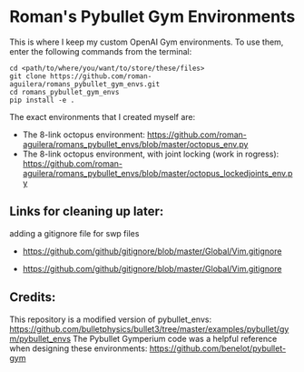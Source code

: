 # Roman's Pybullet Gym Environments

This is where I keep my custom OpenAI Gym environments. To use them, enter the following commands from the terminal:

```
cd <path/to/where/you/want/to/store/these/files>
git clone https://github.com/roman-aguilera/romans_pybullet_gym_envs.git
cd romans_pybullet_gym_envs
pip install -e .
```



The exact environments that I created myself are:
* The 8-link octopus environment:
https://github.com/roman-aguilera/romans_pybullet_envs/blob/master/octopus_env.py
* The 8-link octopus environment, with joint locking (work in rogress):
https://github.com/roman-aguilera/romans_pybullet_envs/blob/master/octopus_lockedjoints_env.py


## Links for cleaning up later:
adding a gitignore file for swp files

* https://github.com/github/gitignore/blob/master/Global/Vim.gitignore

* https://github.com/github/gitignore/blob/master/Global/Vim.gitignore



## Credits:
This repository is a modified version of pybullet_envs: https://github.com/bulletphysics/bullet3/tree/master/examples/pybullet/gym/pybullet_envs 
The Pybullet Gymperium code was a helpful reference when designing these environments: https://github.com/benelot/pybullet-gym

